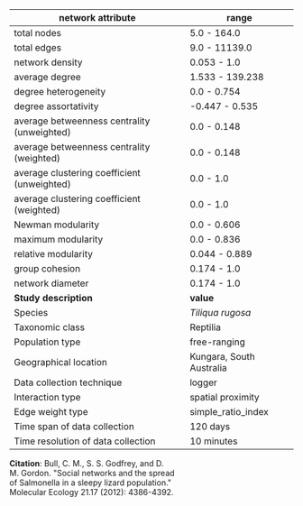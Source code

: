 network attribute|range
---|---
total nodes|5.0 - 164.0
total edges|9.0 - 11139.0
network density|0.053 - 1.0
average degree|1.533 - 139.238
degree heterogeneity|0.0 - 0.754
degree assortativity|-0.447 - 0.535
average betweenness centrality (unweighted)|0.0 - 0.148
average betweenness centrality (weighted)|0.0 - 0.148
average clustering coefficient (unweighted)|0.0 - 1.0
average clustering coefficient (weighted)|0.0 - 1.0
Newman modularity|0.0 - 0.606
maximum modularity|0.0 - 0.836
relative modularity|0.044 - 0.889
group cohesion|0.174 - 1.0
network diameter|0.174 - 1.0
**Study description**|**value**
Species|*Tiliqua rugosa*
Taxonomic class|Reptilia
Population type|free-ranging
Geographical location|Kungara, South Australia
Data collection technique|logger
Interaction type|spatial proximity
Edge weight type|simple_ratio_index
Time span of data collection|120 days
Time resolution of data collection|10 minutes
**Citation**: Bull, C. M., S. S. Godfrey, and D. <br> M. Gordon. "Social networks and the spread <br> of Salmonella in a sleepy lizard population." <br> Molecular Ecology 21.17 (2012): 4386-4392.